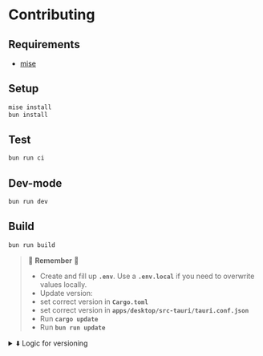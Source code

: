 
# Contributing

## Requirements

- [mise][mise-url]

## Setup

```bash
mise install
bun install
```

## Test

```bash
bun run ci
```

## Dev-mode

```bash
bun run dev
```

## Build

```bash
bun run build
```

> 🚧 **Remember** 🚧
>
> - Create and fill up **`.env`**. Use a **`.env.local`** if you need to overwrite values locally.
> - Update version:
  > - set correct version in **`Cargo.toml`**
  > - set correct version in **`apps/desktop/src-tauri/tauri.conf.json`**
  > - Run **`cargo update`**
> - Run **`bun run update`**

<details>
<summary>⬇️ Logic for versioning</summary>

We convert the version into an universal version for packager/installer compatibility and uniformity.

**Tag** format: `v[0-255].[0-255].[0-255]-[alpha|beta|rc].[0-31]`
**Version** format: `[0-255].[0-255].[0-255]-[alpha|beta|rc].[0-31]`
**Universal version** format: `[0-255].[0-255].[0-65535]`

_Formula_:

> `encoded_patch = patch * 2048 + prerelease_type_code * 32 + parseInt(prerelease_version, 10);`

> 💡 alpha = 0; beta = 1; rc = 2;

Examples:

- tag `v0.0.1-alpha.0`
  - release `ExoShell v0.0.1-alpha.0`
  - version `0.0.1-alpha.0`
  - universal version (package version) `0.0.12141`
- tag `v0.0.1`
  - release `ExoShell v0.0.1`
  - version `0.0.1`
  - universal version (package version) `0.0.2048`
- tag `v1.5.2-beta.6`
  - release `ExoShell v1.5.2-beta.6`
  - version `1.5.2-beta.6`
  - universal version (package version) `1.5.4134`

</details>

<!-- LINKS -->

[mise-url]: https://mise.jdx.dev/
